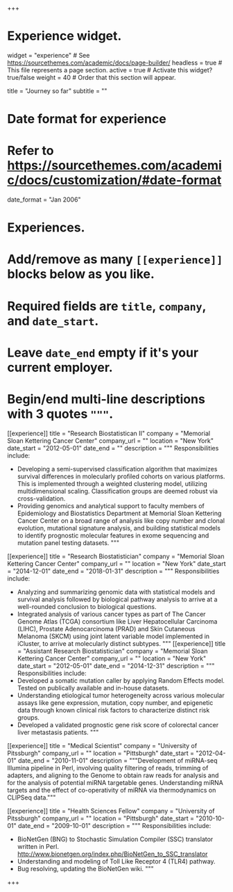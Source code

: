 +++
# Experience widget.
widget = "experience"  # See https://sourcethemes.com/academic/docs/page-builder/
headless = true  # This file represents a page section.
active = true  # Activate this widget? true/false
weight = 40  # Order that this section will appear.

title = "Journey so far"
subtitle = ""

# Date format for experience
#   Refer to https://sourcethemes.com/academic/docs/customization/#date-format
date_format = "Jan 2006"

# Experiences.
#   Add/remove as many `[[experience]]` blocks below as you like.
#   Required fields are `title`, `company`, and `date_start`.
#   Leave `date_end` empty if it's your current employer.
#   Begin/end multi-line descriptions with 3 quotes `"""`.
[[experience]]
  title = "Research Biostatistican II"
  company = "Memorial Sloan Kettering Cancer Center"
  company_url = ""
  location = "New York"
  date_start = "2012-05-01"
  date_end = ""
  description = """
  Responsibilities include:
  
  *  Developing a semi-supervised classification algorithm that maximizes survival differences in molecularly profiled cohorts on various platforms. This is implemented through a weighted clustering model, utilizing multidimensional scaling. Classification groups are deemed robust via cross-validation.
  *  Providing genomics and analytical support to faculty members of Epidemiology and Biostatistics Department at Memorial Sloan Kettering Cancer Center on a broad range of analysis like copy number and clonal evolution, mutational signature analysis, and building statistical models to identify prognostic molecular features in exome sequencing and mutation panel testing datasets.
  """

[[experience]]
  title = "Research Biostatistician"
  company = "Memorial Sloan Kettering Cancer Center"
  company_url = ""
  location = "New York"
  date_start = "2014-12-01"
  date_end = "2018-01-31"
  description = """
  Responsibilities include:
  *  Analyzing and summarizing genomic data with statistical models and survival analysis followed by biological pathway analysis to arrive at a well-rounded conclusion to biological questions.
  *  Integrated analysis of various cancer types as part of The Cancer Genome Atlas (TCGA) consortium like Liver Hepatocellular Carcinoma (LIHC), Prostate Adenocarcinoma (PRAD) and Skin Cutaneous Melanoma (SKCM) using joint latent variable model implemented in iCluster, to arrive at molecularly distinct subtypes.
"""
[[experience]]
  title = "Assistant Research Biostatistician"
  company = "Memorial Sloan Kettering Cancer Center"
  company_url = ""
  location = "New York"
  date_start = "2012-05-01"
  date_end = "2014-12-31"
  description = """
  Responsibilities include:
  *  Developed a somatic mutation caller by applying Random Effects model. Tested on publically available and in-house datasets.
  *  Understanding etiological tumor heterogeneity across various molecular assays like gene expression, mutation, copy number, and epigenetic data through known clinical risk factors to characterize distinct risk groups.
  *  Developed a validated prognostic gene risk score of colorectal cancer liver metastasis patients.
"""

[[experience]]
  title = "Medical Scientist"
  company = "University of Pitssburgh"
  company_url = ""
  location = "Pittsburgh"
  date_start = "2012-04-01"
  date_end = "2010-11-01"
  description =  """Development of miRNA-seq Illumina pipeline in Perl, involving quality filtering of reads, trimming of adapters, and aligning to the Genome to obtain raw reads for analysis and for the analysis of potential miRNA targetable genes. Understanding miRNA targets and the effect of co-operativity of miRNA via thermodynamics on CLIPSeq data."""

  
[[experience]]
  title = "Health Sciences Fellow"
  company = "University of Pitssburgh"
  company_url = ""
  location = "Pittsburgh"
  date_start = "2010-10-01"
  date_end = "2009-10-01"
  description = """ 
  Responsibilities include:
  *  BioNetGen (BNG) to Stochastic Simulation Compiler (SSC) translator written in Perl. http://www.bionetgen.org/index.php/BioNetGen_to_SSC_translator
  *  Understanding and modeling of Toll Like Receptor 4 (TLR4) pathway.
  *  Bug resolving, updating the BioNetGen wiki.
  """
  
+++
